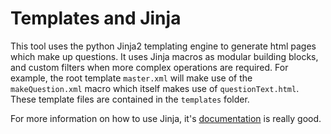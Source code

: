 # Templates and Jinja
This tool uses the python Jinja2 templating engine to generate html pages which make up questions. It uses Jinja macros as modular building blocks, and custom filters when more complex operations are required. For example, the root template `master.xml` will make use of the  `makeQuestion.xml` macro which itself makes use of `questionText.html`. These template files are contained in the `templates` folder.

For more information on how to use Jinja, it's [documentation](https://jinja.palletsprojects.com/en/2.11.x/templates/) is really good.
